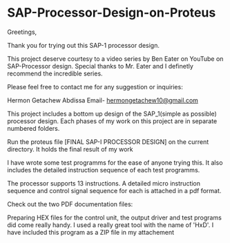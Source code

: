 # SAP-Processor-Design-on-Proteus
Greetings,

Thank you for trying out this SAP-1 processor design. 

This project deserve courtesy to a video series by Ben Eater on YouTube on SAP-Processor design.
Special thanks to Mr. Eater and I definetly recommend the incredible series.

Please feel free to contact me for any suggestion or inquiries:

Hermon Getachew Abdissa
Email- hermongetachew10@gmail.com

This project includes a bottom up design of the SAP_1(simple as possible) processor design. Each phases of my 
work on this project are in separate numbered folders.

Run the proteus file [FINAL SAP-I PROCESSOR DESIGN] on the current directory. It holds the final result of my work

I have wrote some test programms for the ease of anyone trying this. It also includes the detailed instruction sequence
of each test programms.

The processor supports 13 instructions. A detailed micro instruction sequence and control signal sequence for each
is attached in a pdf format.

Check out the two PDF documentation files:


Preparing HEX files for the control unit, the output driver and test programs did come really handy. I used a really great
tool with the name of 'HxD'. I have included this program as a ZIP file in my attachement

